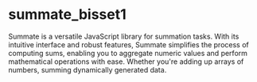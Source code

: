 # summate_bisset1
Summate is a versatile JavaScript library for summation tasks. With its intuitive interface and robust features, Summate simplifies the process of computing sums, enabling you to aggregate numeric values and perform mathematical operations with ease. Whether you're adding up arrays of numbers, summing dynamically generated data.
